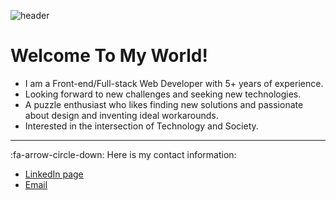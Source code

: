 ![header](https://drive.google.com/uc?export=download&id=15Ji1DnMm0BuOcMt8KNk8Ic4paGRhVc4v)
#  Welcome To My World!
- I am a Front-end/Full-stack Web Developer with 5+ years of experience.
-  Looking forward to new challenges and seeking new technologies.
- A puzzle enthusiast who likes finding new solutions and passionate about design and inventing ideal workarounds.
- Interested in the intersection of Technology and Society.

------------
:fa-arrow-circle-down: Here is my contact information:
- [LinkedIn page](https://www.linkedin.com/in/hoomantalakian/ "My LinkedIn Page")
- [Email](mailto:hooman.talakian@gmail.com "Email")
